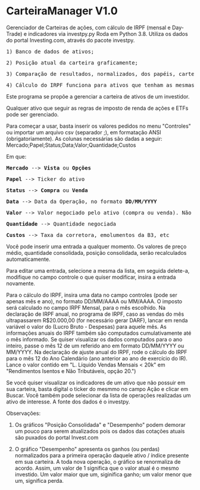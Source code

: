 # CarteiraManager V1.0
Gerenciador de Carteiras de ações, com cálculo de IRPF (mensal e Day-Trade) e indicadores via investpy.py
Roda em Python 3.8.
Utiliza os dados do portal Investing.com, através do pacote investpy.

<pre>1) Banco de dados de ativos;</pre>
<pre>2) Posição atual da carteira graficamente;</pre>
<pre>3) Comparação de resultados, normalizados, dos papéis, carteira e IBOV;</pre>
<pre>4) Cálculo do IRPF funciona para ativos que tenham as mesmas regras de ações (derivativos, ETFs, ações);</pre>


Este programa se propõe a gerenciar a carteira de ativos de um investidor.

Qualquer ativo que seguir as regras de imposto de renda de ações e ETFs pode ser gerenciado.

Para começar a usar, basta inserir os valores pedidos no menu "Controles" ou importar um 
arquivo csv (separador ;), em formatação ANSI (obrigatoriamente). As colunas necessárias são dadas a seguir:
Mercado;Papel;Status;Data;Valor;Quantidade;Custos

Em que:
<pre><b>Mercado</b> --> <b>Vista</b> ou <b>Opções</b></pre>
<pre><b>Papel</b> --> Ticker do ativo</pre>
<pre><b>Status</b> --> <b>Compra</b> ou <b>Venda</b></pre>
<pre><b>Data</b> --> Data da Operação, no formato <b>DD/MM/YYYY</b></pre>
<pre><b>Valor</b> --> Valor negociado pelo ativo (compra ou venda). Não use separador de milhar. O separador decimal pode ser a vírgula ou o ponto</pre>
<pre><b>Quantidade</b> --> Quantidade negociada</pre>
<pre><b>Custos</b> --> Taxa da corretora, emolumentos da B3, etc</pre>

Você pode inserir uma entrada a qualquer momento. Os valores de preço médio, 
quantidade consolidada, posição consolidada, serão recalculados automaticamente.

Para editar uma entrada, selecione a mesma da lista, em seguida delete-a, modifique no campo controle o 
que quiser modificar, insira a entrada novamente.

Para o cálculo do IRPF, insira uma data no campo controles (pode ser apenas mês e ano),
no formato DD/MM/AAAA ou MM/AAAA. O imposto será calculado no campo IRPF Mensal, para o mês escolhido.
Na declaração de IRPF anual, no programa de IRPF, caso as vendas do mês ultrapassarem R$20.000,00 (for necessário gerar DARF), lancar em renda variável o valor do (Lucro Bruto - Despesas) para aquele mês.
As informações anuais do IRPF também são computados cumulativamente até o mês informado. Se quiser visualizar os dados computados para o ano inteiro, passe o mês 12 de um referido ano em formato DD/MM/YYYY ou MM/YYYY.
Na declaração de ajuste anual do IRPF, rode o cálculo do IRPF para o mês 12 do Ano Calendário (ano anterior ao ano de exercício do IR). Lance o valor contido em "L. Líquido Vendas Mensais < 20k" em "Rendimentos Isentos e Não Tributáveis, opção 20.")


Se você quiser visualizar os indicadores de um ativo que não possuir em sua carteira,
basta digital o ticker do mesmmo no campo Ação e clicar em Buscar. 
Você também pode selecionar da lista de operações realizadas um ativo de interesse. 
A fonte dos dados é o investpy.

Observações: 

1) Os gráficos "Posição Consolidada" e "Desempenho" podem demorar um pouco para serem atualizados
pois os dados das cotações atuais são puxados do portal Invest.com

2) O gráfico "Desempenho" apresenta os ganhos (ou perdas) normalizados para a primeira operação daquele 
ativo / índice presente em sua carteira. A toda nova operação, o gráfico se renormaliza de acordo.
Assim, um valor de 1 significa que o valor atual é o mesmo investido.
Um valor maior que um, siginifica ganho; um valor menor que um, significa perda.
